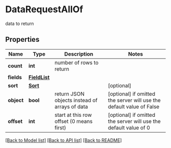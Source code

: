 # DataRequestAllOf

data to return

## Properties
Name | Type | Description | Notes
------------ | ------------- | ------------- | -------------
**count** | **int** | number of rows to return | 
**fields** | [**FieldList**](FieldList.md) |  | 
**sort** | [**Sort**](Sort.md) |  | [optional] 
**object** | **bool** | return JSON objects instead of arrays of data | [optional]  if omitted the server will use the default value of False
**offset** | **int** | start at this row offset (0 means first) | [optional]  if omitted the server will use the default value of 0

[[Back to Model list]](../README.md#documentation-for-models) [[Back to API list]](../README.md#documentation-for-api-endpoints) [[Back to README]](../README.md)


